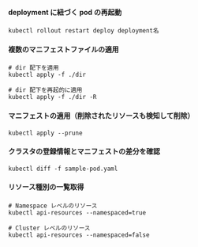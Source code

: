 #### deployment に紐づく pod の再起動
```
kubectl rollout restart deploy deployment名
```

#### 複数のマニフェストファイルの適用
```
# dir 配下を適用
kubectl apply -f ./dir

# dir 配下を再起的に適用
kubectl apply -f ./dir -R
```

#### マニフェストの適用（削除されたリソースも検知して削除）
```
kubectl apply --prune
```

#### クラスタの登録情報とマニフェストの差分を確認
```
kubectl diff -f sample-pod.yaml
```

#### リソース種別の一覧取得
```
# Namespace レベルのリソース
kubectl api-resources --namespaced=true

# Cluster レベルのリソース
kubectl api-resources --namespaced=false
```


